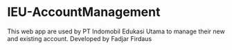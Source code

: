# IEU-AccountManagement
This web app are used by PT Indomobil Edukasi Utama to manage their new and existing account. Developed by Fadjar Firdaus
